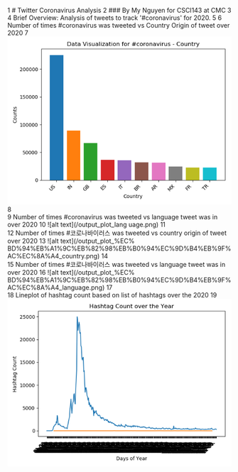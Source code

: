   1 # Twitter Coronavirus Analysis 
  2 ### By My Nguyen for CSCI143 at CMC 
  3  
  4 Brief Overview: Analysis of tweets to track '#coronavirus' for 2020. 
  5
  6 Number of times #coronavirus was tweeted vs Country Origin of tweet over 2020 
  7 ![alt text](/output_plot_country.png)
  8  
  9 Number of times #coronavirus was tweeted vs language tweet was in over 2020 
 10 ![alt text](/output_plot_lang    uage.png)
 11  
 12 Number of times #코로나바이러스 was tweeted vs country origin of tweet over 2020 
 13 ![alt text](/output_plot_%EC%    BD%94%EB%A1%9C%EB%82%98%EB%B0%94%EC%9D%B4%EB%9F%AC%EC%8A%A4_country.png)
 14  
 15 Number of times #코로나바이러스 was tweeted vs language tweet was in over 2020 
 16 ![alt text](/output_plot_%EC%    BD%94%EB%A1%9C%EB%82%98%EB%B0%94%EC%9D%B4%EB%9F%AC%EC%8A%A4_language.png)
 17  
 18 Lineplot of hashtag count based on list of hashtags over the 2020 
 19 ![alt text](/hashtag_count.png)
